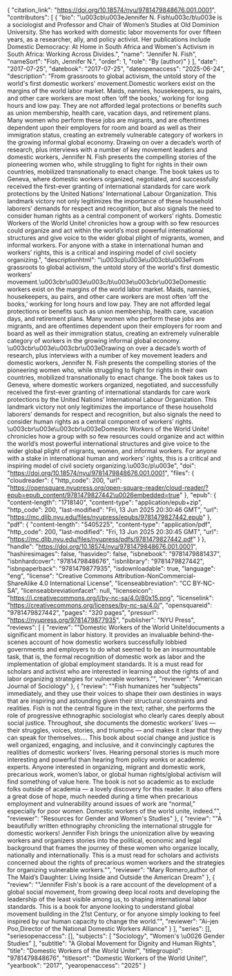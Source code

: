 {
   "citation_link": "https://doi.org/10.18574/nyu/9781479848676.001.0001",
   "contributors": [
     {
       "bio": "\u003cb\u003eJennifer N. Fish\u003c/b\u003e is a sociologist and Professor and Chair of Women’s Studies at Old Dominion University. She has worked with domestic labor movements for over fifteen years, as a researcher, ally, and policy activist. Her publications include Domestic Democracy: At Home in South Africa and Women's Activism in South Africa: Working Across Divides.",
       "name": "Jennifer N. Fish",
       "nameSort": "Fish, Jennifer N.",
       "order": 1,
       "role": "By (author)"
     }
   ],
   "date": "2017-07-25",
   "datebook": "2017-07-25",
   "dateopenaccess": "2025-06-24",
   "description": "From grassroots to global activism, the untold story of the world's first domestic workers' movement.Domestic workers exist on the margins of the world labor market. Maids, nannies, housekeepers, au pairs, and other care workers are most often ‘off the books,’ working for long hours and low pay.   They are not afforded legal protections or benefits such as union membership, health care, vacation days, and retirement plans. Many women who perform these jobs are migrants, and are oftentimes dependent upon their employers for room and board as well as their immigration status, creating an extremely vulnerable category of workers in the growing informal global economy.  Drawing on over a decade’s worth of research, plus interviews with a number of key movement leaders and domestic workers, Jennifer N. Fish presents the compelling stories of the pioneering women who, while struggling to fight for rights in their own countries, mobilized transnationally to enact change. The book takes us to Geneva, where domestic workers organized, negotiated, and successfully received the first-ever granting of international standards for care work protections by the United Nations’ International Labour Organization. This landmark victory not only legitimizes the importance of these household laborers’ demands for respect and recognition, but also signals the need to consider human rights as a central component of workers’ rights.   Domestic Workers of the World Unite! chronicles how a group with so few resources could organize and act within the world’s most powerful international structures and give voice to the wider global plight of migrants, women, and informal workers. For anyone with a stake in international human and workers’ rights, this is a critical and inspiring model of civil society organizing.",
   "descriptionhtml": "\u003cp\u003e\u003cb\u003eFrom grassroots to global activism, the untold story of the world's first domestic workers' movement.\u003cbr\u003e\u003c/b\u003e\u003cbr\u003eDomestic workers exist on the margins of the world labor market. Maids, nannies, housekeepers, au pairs, and other care workers are most often ‘off the books,’ working for long hours and low pay.   They are not afforded legal protections or benefits such as union membership, health care, vacation days, and retirement plans. Many women who perform these jobs are migrants, and are oftentimes dependent upon their employers for room and board as well as their immigration status, creating an extremely vulnerable category of workers in the growing informal global economy.  \u003cbr\u003e\u003cbr\u003eDrawing on over a decade’s worth of research, plus interviews with a number of key movement leaders and domestic workers, Jennifer N. Fish presents the compelling stories of the pioneering women who, while struggling to fight for rights in their own countries, mobilized transnationally to enact change. The book takes us to Geneva, where domestic workers organized, negotiated, and successfully received the first-ever granting of international standards for care work protections by the United Nations’ International Labour Organization. This landmark victory not only legitimizes the importance of these household laborers’ demands for respect and recognition, but also signals the need to consider human rights as a central component of workers’ rights.   \u003cbr\u003e\u003cbr\u003eDomestic Workers of the World Unite! chronicles how a group with so few resources could organize and act within the world’s most powerful international structures and give voice to the wider global plight of migrants, women, and informal workers. For anyone with a stake in international human and workers’ rights, this is a critical and inspiring model of civil society organizing.\u003c/p\u003e",
   "doi": "https://doi.org/10.18574/nyu/9781479848676.001.0001",
   "files": {
     "cloudreader": {
       "http_code": 200,
       "url": "https://opensquare.nyupress.org/open-square-reader/cloud-reader/?epub=epub_content/9781479827442\u0026embedded=true"
     },
     "epub": {
       "content-length": "1718140",
       "content-type": "application/epub+zip",
       "http_code": 200,
       "last-modified": "Fri, 13 Jun 2025 20:30:46 GMT",
       "url": "https://mc.dlib.nyu.edu/files/nyupress/epubs/9781479827442.epub"
     },
     "pdf": {
       "content-length": "5405225",
       "content-type": "application/pdf",
       "http_code": 200,
       "last-modified": "Fri, 13 Jun 2025 20:30:45 GMT",
       "url": "https://mc.dlib.nyu.edu/files/nyupress/pdfs/9781479827442.pdf"
     }
   },
   "handle": "https://doi.org/10.18574/nyu/9781479848676.001.0001",
   "hashiresimages": false,
   "hasvideo": false,
   "isbnebook": "9781479881437",
   "isbnhardcover": "9781479848676",
   "isbnlibrary": "9781479827442",
   "isbnpaperback": "9781479877935",
   "isdownloadable": true,
   "language": "eng",
   "license": "Creative Commons Attribution-NonCommercial-ShareAlike 4.0 International License",
   "licenseabbreviation": "CC BY-NC-SA",
   "licenseabbreviationfacet": null,
   "licenseicon": "https://i.creativecommons.org/l/by-nc-sa/4.0/80x15.png",
   "licenselink": "https://creativecommons.org/licenses/by-nc-sa/4.0/",
   "opensquareid": "9781479827442",
   "pages": "320 pages",
   "pressurl": "https://nyupress.org/9781479877935",
   "publisher": "NYU Press",
   "reviews": [
     {
       "review": "\"Domestic Workers of the World Unite!documents a significant moment in labor history. It provides an invaluable behind-the-scenes account of how domestic workers successfully lobbied governments and employers to do what seemed to be an insurmountable task, that is, the formal recognition of domestic work as labor and the implementation of global employment standards. It is a must read for scholars and activist who are interested in learning about the rights of and labor organizing strategies for vulnerable workers.\"",
       "reviewer": "American Journal of Sociology"
     },
     {
       "review": "\"Fish humanizes her “subjects” immediately, and they use their voices to shape their own destinies in ways that are inspiring and astounding given their structural constraints and realities. Fish is not the central figure in the text; rather, she performs the role of progressive ethnographic sociologist who clearly cares deeply about social justice. Throughout, she documents the domestic workers’ lives — their struggles, voices, stories, and triumphs — and makes it clear that they can speak for themselves…. This book about social change and justice is well organized, engaging, and inclusive, and it convincingly captures the realities of domestic workers’ lives. Hearing personal stories is much more interesting and powerful than hearing from policy wonks or academic experts. Anyone interested in organizing, migrant and domestic work, precarious work, women’s labor, or global human rights/global activism will find something of value here. The book is not so academic as to exclude folks outside of academia — a lovely discovery for this reader. It also offers a great dose of hope, much needed during a time when precarious employment and vulnerability around issues of work are “normal,” especially for poor women. Domestic workers of the world unite, indeed.\"",
       "reviewer": "Resources for Gender and Women's Studies"
     },
     {
       "review": "\"A beautifully written ethnography chronicling the international struggle for domestic workers! Jennifer Fish brings the unionization alive by weaving workers and organizers stories into the political, economic and legal background that frames the journey of these women who organize locally, nationally and internationally. This is a must read for scholars and activists concerned about the rights of precarious women workers and the strategies for organizing vulnerable workers.\"",
       "reviewer": "Mary Romero,author of The Maid’s Daughter: Living Inside and Outside the American Dream"
     },
     {
       "review": "\"Jennifer Fish's book is a rare account of the development of a global social movement, from growing deep local roots and developing the leadership of the least visible among us, to shaping international labor standards. This is a book for anyone looking to understand global movement building in the 21st Century, or for anyone simply looking to feel inspired by our human capacity to change the world.\"",
       "reviewer": "Ai-jen Poo,Director of the National Domestic Workers Alliance"
     }
   ],
   "series": [],
   "seriesopenaccess": [],
   "subjects": [
     "Sociology",
     "Women's \u0026 Gender Studies"
   ],
   "subtitle": "A Global Movement for Dignity and Human Rights",
   "title": "Domestic Workers of the World Unite!",
   "titlegroupid": "9781479848676",
   "titlesort": "Domestic Workers of the World Unite!",
   "yearbook": "2017",
   "yearopenaccess": "2025"
 }
